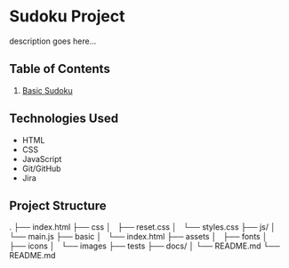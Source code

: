 # Sudoku Project
description goes here...

## Table of Contents
1. [Basic Sudoku](basic/)

## Technologies Used
  - HTML
  - CSS
  - JavaScript
  - Git/GitHub
  - Jira

## Project Structure
.
├── index.html
├── css
│   ├── reset.css
│   └── styles.css
├── js/
│   └── main.js
├── basic
│   └── index.html
├── assets
│   ├── fonts
│   ├── icons
│   └── images
├── tests
├── docs/
│   └── README.md
└── README.md

